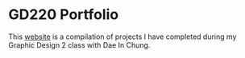 # GD220 Portfolio


This [website](https://scolecite.github.io/gd220 "GD220 Portfolio") is a compilation of projects I have completed during my Graphic Design 2 class with Dae In Chung. 
